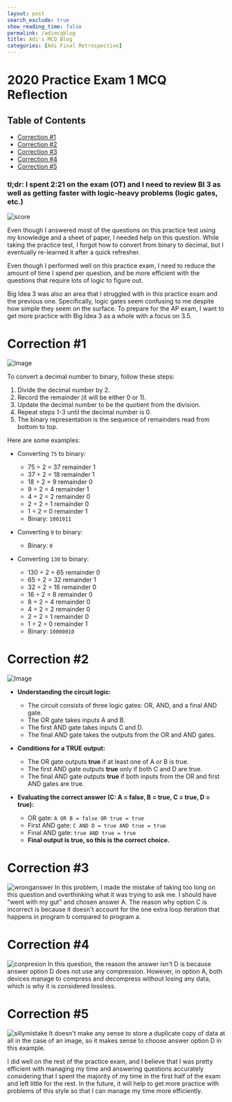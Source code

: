 ```yaml
---
layout: post 
search_exclude: true
show_reading_time: false
permalink: /adimcqblog
title: Adi's MCQ Blog
categories: [Adi Final Retrospective]
---
```


# 2020 Practice Exam 1 MCQ Reflection

## Table of Contents
- [Correction #1](#correction-1)
- [Correction #2](#correction-2)
- [Correction #3](#correction-3)
- [Correction #4](#correction-4)
- [Correction #5](#correction-5)

### tl;dr: I spent 2:21 on the exam (OT) and I need to review BI 3 as well as getting faster with logic-heavy problems (logic gates, etc.)

![score](https://github.com/user-attachments/assets/72511716-89f6-41ad-81f5-3a4c6543f086)

Even though I answered most of the questions on this practice test using my knowledge and a sheet of paper, I needed help on this question. While taking the practice test, I forgot how to convert from binary to decimal, but I eventually re-learned it after a quick refresher.

Even though I performed well on this practice exam, I need to reduce the amount of time I spend per question, and be more efficient with the questions that require lots of logic to figure out.

Big Idea 3 was also an area that I struggled with in this practice exam and the previous one. Specifically, logic gates seem confusing to me despite how simple they seem on the surface. To prepare for the AP exam, I want to get more practice with Big Idea 3 as a whole with a focus on 3.5.

# Correction #1
![Image](https://github.com/user-attachments/assets/4502a174-3102-4ade-89cc-70531f336311)

To convert a decimal number to binary, follow these steps:

1. Divide the decimal number by 2.
2. Record the remainder (it will be either 0 or 1).
3. Update the decimal number to be the quotient from the division.
4. Repeat steps 1-3 until the decimal number is 0.
5. The binary representation is the sequence of remainders read from bottom to top.

Here are some examples:

- Converting `75` to binary:
    - 75 ÷ 2 = 37 remainder 1
    - 37 ÷ 2 = 18 remainder 1
    - 18 ÷ 2 = 9 remainder 0
    - 9 ÷ 2 = 4 remainder 1
    - 4 ÷ 2 = 2 remainder 0
    - 2 ÷ 2 = 1 remainder 0
    - 1 ÷ 2 = 0 remainder 1
    - Binary: `1001011`

- Converting `0` to binary:
    - Binary: `0`

- Converting `130` to binary:
    - 130 ÷ 2 = 65 remainder 0
    - 65 ÷ 2 = 32 remainder 1
    - 32 ÷ 2 = 16 remainder 0
    - 16 ÷ 2 = 8 remainder 0
    - 8 ÷ 2 = 4 remainder 0
    - 4 ÷ 2 = 2 remainder 0
    - 2 ÷ 2 = 1 remainder 0
    - 1 ÷ 2 = 0 remainder 1
    - Binary: `10000010`

# Correction #2
![Image](https://github.com/user-attachments/assets/08db54a4-d634-4c7d-a499-b30ac6e00b71)

- **Understanding the circuit logic:**
  - The circuit consists of three logic gates: OR, AND, and a final AND gate.
  - The OR gate takes inputs A and B.
  - The first AND gate takes inputs C and D.
  - The final AND gate takes the outputs from the OR and AND gates.

- **Conditions for a TRUE output:**
  - The OR gate outputs **true** if at least one of A or B is true.
  - The first AND gate outputs **true** only if both C and D are true.
  - The final AND gate outputs **true** if both inputs from the OR and first AND gates are true.

- **Evaluating the correct answer (C: A = false, B = true, C = true, D = true):**
  - OR gate: `A OR B = false OR true = true`
  - First AND gate: `C AND D = true AND true = true`
  - Final AND gate: `true AND true = true`
  - **Final output is true, so this is the correct choice.**

# Correction #3
![wronganswer](https://github.com/user-attachments/assets/ec969893-2c86-45dd-935b-eb962a33b3e5)
In this problem, I made the mistake of taking too long on this question and overthinking what it was trying to ask me. I should have "went with my gut" and chosen answer A. The reason why option C is incorrect is because it doesn't account for the one extra loop iteration that happens in program b compared to program a.

# Correction #4
![conpresion](https://github.com/user-attachments/assets/96b475d4-5eaf-48db-96e8-e838a7b3ba28)
In this question, the reason the answer isn't D is because answer option D does not use any compression. However, in option A, both devices manage to compress and decompress without losing any data, which is why it is considered lossless.

# Correction #5
![sillymistake](https://github.com/user-attachments/assets/6de56b80-4ad8-4c7e-b7e4-5ae29dc77a0d)
It doesn't make any sense to store a duplicate copy of data at all in the case of an image, so it makes sense to choose answer option D in this example.

I did well on the rest of the practice exam, and I believe that I was pretty efficient with managing my time and answering questions accurately considering that I spent the majority of my time in the first half of the exam and left little for the rest. In the future, it will help to get more practice with problems of this style so that I can manage my time more efficiently.